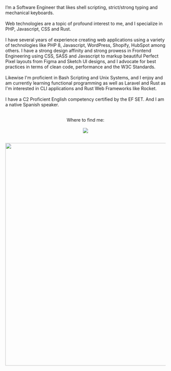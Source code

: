 <p align="left">
    I’m a Software Engineer that likes shell scripting, strict/strong typing and mechanical keyboards.
    <br><br>
    Web technologies are a topic of profound interest to me, and I specialize in PHP, Javascript, CSS and Rust.
    <br><br>
    I have several years of experience creating web applications using a variety of technologies like PHP 8, Javascript, WordPress, Shopify, HubSpot among others. I have a strong design affinity and strong prowess in Frontend Engineering using CSS, SASS and Javascript to markup beautiful Perfect Pixel layouts from Figma and Sketch UI designs, and I advocate for best practices in terms of clean code, performance and the W3C Standards.
    <br><br>
    Likewise I'm proficient in Bash Scripting and Unix Systems, and I enjoy and am currently learning functional programming as well as Laravel and Rust as I'm interested in CLI applications and Rust Web Frameworks like Rocket.
    <br><br>
    I have a C2 Proficient English competency certified by the EF SET. And I am a native Spanish speaker.
    <br><br>
</p>

<p align="center">
    Where to find me:
    <br><br>
    <a href="https://rocha.codes" target="_blank" rel="noopener">
        <img src="https://img.shields.io/badge/contact%20-f9b845.svg?&style=for-the-badge&logo=dev.to&logoColor=white"/>
    </a>
</p>

<p align="center">
    <br>
    <img src="https://github-readme-streak-stats.herokuapp.com?user=Esteban-Rocha&theme=shades-of-purple&hide_border=true&date_format=j%20M%5B%20Y%5D&fire=FF8C03" width="700">
</p>

